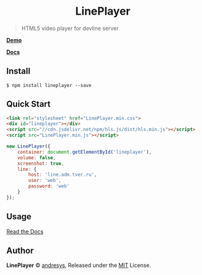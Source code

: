 <h1 align="center">LinePlayer</h1>

> HTML5 video player for devline server

**[Demo](http://lineplayer.js.org/)**

**[Docs](http://lineplayer.js.org/docs)**

## Install

```
$ npm install lineplayer --save
```

## Quick Start

```html
<link rel="stylesheet" href="LinePlayer.min.css">
<div id="lineplayer"></div>
<script src="//cdn.jsdelivr.net/npm/hls.js/dist/hls.min.js"></script>
<script src="LinePlayer.min.js"></script>
```

```js
new LinePlayer({
    container: document.getElementById('lineplayer'),
    volume: false,
    screenshot: true,
    line: {
        host: 'line.adm.tver.ru',
        user: 'web',
        password: 'web'
    }
});
```

## Usage

[Read the Docs](http://lineplayer.js.org/docs)

## Author

**LinePlayer** © [andresys](https://github.com/andresys), Released under the [MIT](./LICENSE) License.